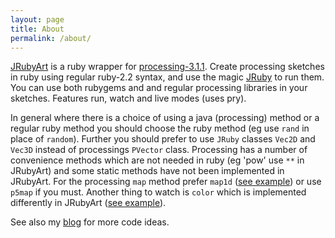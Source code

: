 ```yaml
---
layout: page
title: About
permalink: /about/
---
```


[JRubyArt][jruby_art] is a ruby wrapper for [processing-3.1.1][processing]. Create processing sketches in ruby using regular ruby-2.2 syntax, and use the magic [JRuby][jruby] to run them. You can use both rubygems and and regular processing libraries in your sketches. Features run, watch and live modes (uses pry).

In general where there is a choice of using a java (processing) method or a regular ruby method you should choose the ruby method (eg use `rand` in place of `random`). Further you should prefer to use `JRuby` classes `Vec2D` and `Vec3D` instead of processings `PVector` class. Processing has a number of convenience methods which are not needed in ruby (eg 'pow' use `**` in JRubyArt) and some static methods have not been implemented in JRubyArt. For the processing `map` method prefer `map1d` ([see example][map1d]) or use `p5map` if you must. Another thing to watch is `color` which is implemented differently in JRubyArt ([see example][color]).

See also my [blog][blog] for more code ideas.
  
[jruby]: http://jruby.org
[processing]: https://processing.org

[jruby_art]: https://ruby-processing.github.io/index.html
[color]: https://github.com/ruby-processing/JRubyArt-examples/blob/master/processing_app/basics/color/creating.rb
[map1d]: https://github.com/ruby-processing/JRubyArt-examples/blob/master/processing_app/basics/arrays/array.rb
[blog]:http://monkstone.github.io/
